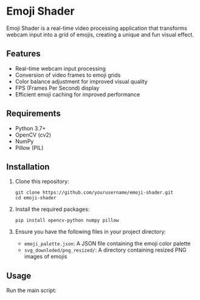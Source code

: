 # Emoji Shader

Emoji Shader is a real-time video processing application that transforms webcam input into a grid of emojis, creating a unique and fun visual effect.

## Features

- Real-time webcam input processing
- Conversion of video frames to emoji grids
- Color balance adjustment for improved visual quality
- FPS (Frames Per Second) display
- Efficient emoji caching for improved performance

## Requirements

- Python 3.7+
- OpenCV (cv2)
- NumPy
- Pillow (PIL)

## Installation

1. Clone this repository:
   ```
   git clone https://github.com/yourusername/emoji-shader.git
   cd emoji-shader
   ```

2. Install the required packages:
   ```
   pip install opencv-python numpy pillow
   ```

3. Ensure you have the following files in your project directory:
   - `emoji_palette.json`: A JSON file containing the emoji color palette
   - `svg_downloded/png_resized/`: A directory containing resized PNG images of emojis

## Usage

Run the main script:
